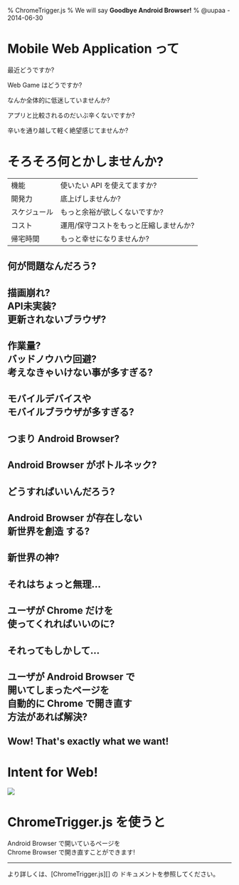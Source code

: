 % ChromeTrigger.js
% We will say **Goodbye Android Browser!**
% @uupaa - 2014-06-30

<!-- ----------------------------------------------------- -->

<!-- ----------------------------------------------------- -->

# Mobile Web Application って

最近どうですか?

Web Game はどうですか?

なんか全体的に低迷していませんか?

アプリと比較されるのだいぶ辛くないですか?

辛いを通り越して軽く絶望感じてませんか?

# そろそろ何とかしませんか?


|                |                |
|----------------|----------------|
| 機能           | 使いたい API を使えてますか? |
| 開発力         | 底上げしませんか? |
| スケジュール   | もっと余裕が欲しくないですか? |
| コスト         | 運用/保守コストをもっと圧縮しませんか? |
| 帰宅時間       | もっと幸せになりませんか? |


## 何が問題なんだろう?

## 描画崩れ?<br />API未実装?<br />更新されないブラウザ?

## 作業量?<br />バッドノウハウ回避?<br />考えなきゃいけない事が多すぎる?

## モバイルデバイスや<br />モバイルブラウザが多すぎる?

## つまり Android Browser?

## Android Browser がボトルネック?


## どうすればいいんだろう?

## Android Browser が存在しない<br /> **新世界を創造** する?

## 新世界の神?

## それはちょっと無理…

## ユーザが **Chrome** だけを<br />使ってくれればいいのに?

## それってもしかして…

## ユーザが Android Browser で<br />開いてしまったページを<br />自動的に **Chrome** で開き直す<br /> 方法があれば解決?

## Wow! That's exactly what we want!

# Intent for Web!

![](../../assets/img/ChromeTrigger_Flow.png)

# ChromeTrigger.js を使うと

Android Browser で開いているページを  
Chrome Browser で開き直すことができます!

<hr />
より詳しくは、[ChromeTrigger.js][] の  
ドキュメントを参照してください。



[ChromeTrigger.js]: https://github.com/uupaa/ChromeTrigger.js/wiki/Home
[WebModule]: https://github.com/uupaa/WebModule/wiki/WebModule

